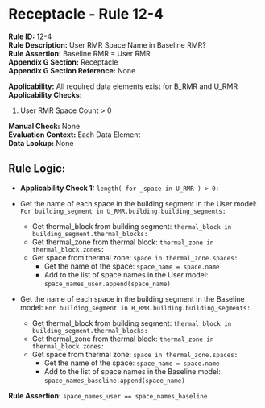
# Receptacle - Rule 12-4

**Rule ID:** 12-4  
**Rule Description:** User RMR Space Name in Baseline RMR?  
**Rule Assertion:** Baseline RMR = User RMR  
**Appendix G Section:** Receptacle  
**Appendix G Section Reference:** None  

**Applicability:** All required data elements exist for B_RMR and U_RMR  
**Applicability Checks:**  

  1. User RMR Space Count > 0  

**Manual Check:** None  
**Evaluation Context:** Each Data Element  
**Data Lookup:** None  

## Rule Logic:  

- **Applicability Check 1:** ```length( for _space in U_RMR ) > 0:```
- Get the name of each space in the building segment in the User model: ```For building_segment in U_RMR.building.building_segments:```  
  - Get thermal_block from building segment: ```thermal_block in building_segment.thermal_blocks:```
  - Get thermal_zone from thermal block: ```thermal_zone in thermal_block.zones:```
  - Get space from thermal zone: ```space in thermal_zone.spaces:```  
    - Get the name of the space: ```space_name = space.name```
    - Add to the list of space names in the User model: ```space_names_user.append(space_name)```

- Get the name of each space in the building segment in the Baseline model: ```For building_segment in B_RMR.building.building_segments:```  
  - Get thermal_block from building segment: ```thermal_block in building_segment.thermal_blocks:```
  - Get thermal_zone from thermal block: ```thermal_zone in thermal_block.zones:```
  - Get space from thermal zone: ```space in thermal_zone.spaces:```  
    - Get the name of the space: ```space_name = space.name```
    - Add to the list of space names in the Baseline model: ```space_names_baseline.append(space_name)```

**Rule Assertion:** ```space_names_user == space_names_baseline```  
